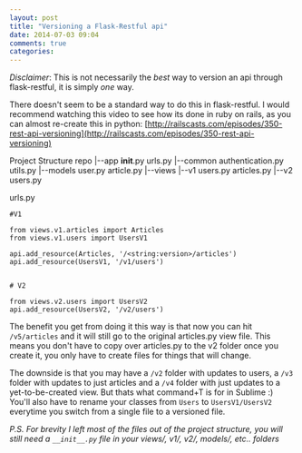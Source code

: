 ```yaml
---
layout: post
title: "Versioning a Flask-Restful api"
date: 2014-07-03 09:04
comments: true
categories: 
---
```


*Disclaimer*: This is not necessarily the *best* way to version an api through flask-restful, it is simply *one* way.

There doesn't seem to be a standard way to do this in flask-restful. I would recommend watching this video to see how its done in ruby on rails, as you can almost re-create this in python: [http://railscasts.com/episodes/350-rest-api-versioning](http://railscasts.com/episodes/350-rest-api-versioning)


Project Structure
    repo
      |--app
      	__init__.py
      	urls.py
    	|--common
            authentication.py
            utils.py
        |--models
        	user.py
        	article.py
        |--views
            |--v1
               users.py
               articles.py
            |--v2
               users.py


urls.py

	#V1

	from views.v1.articles import Articles
	from views.v1.users import UsersV1

	api.add_resource(Articles, '/<string:version>/articles')
	api.add_resource(UsersV1, '/v1/users')


	# V2

	from views.v2.users import UsersV2
	api.add_resource(UsersV2, '/v2/users')


The benefit you get from doing it this way is that now you can hit `/v5/articles` and it will still go to the original articles.py view file. This means you don't have to copy over articles.py to the v2 folder once you create it, you only have to create files for things that will change. 

The downside is that you may have a `/v2` folder with updates to users, a `/v3` folder with updates to just articles and a `/v4` folder with just updates to a yet-to-be-created view. But thats what command+T is for in Sublime :) You'll also have to rename your classes from `Users` to `UsersV1/UsersV2` everytime you switch from a single file to a versioned file. 


*P.S. For brevity I left most of the files out of the project structure, you will still need a `__init__.py` file in your views/, v1/, v2/, models/, etc.. folders*
